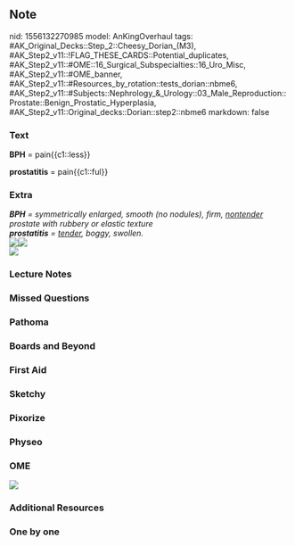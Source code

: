 ## Note
nid: 1556132270985
model: AnKingOverhaul
tags: #AK_Original_Decks::Step_2::Cheesy_Dorian_(M3), #AK_Step2_v11::!FLAG_THESE_CARDS::Potential_duplicates, #AK_Step2_v11::#OME::16_Surgical_Subspecialties::16_Uro_Misc, #AK_Step2_v11::#OME_banner, #AK_Step2_v11::#Resources_by_rotation::tests_dorian::nbme6, #AK_Step2_v11::#Subjects::Nephrology_&_Urology::03_Male_Reproduction::Prostate::Benign_Prostatic_Hyperplasia, #AK_Step2_v11::Original_decks::Dorian::step2::nbme6
markdown: false

### Text
<b>BPH</b> = pain{{c1::less}}
<div>
  <b>prostatitis</b> = pain{{c1::ful}}
</div>

### Extra
<div>
  <i><b>BPH</b> = symmetrically enlarged, smooth (no nodules),
  firm, <u>nontender</u> prostate with rubbery or elastic
  texture</i>
</div>
<div>
  <i><b>prostatitis</b> = <u>tender</u>, boggy, swollen.</i>
</div>
<div>
  <i><img src="paste-147179939299329.jpg"><img src=
  "paste-152432684302337.jpg"></i>
</div>
<div>
  <i><span style="font-style: normal;"><img src=
  "paste-152445569204225.jpg"></span></i>
</div>

### Lecture Notes


### Missed Questions


### Pathoma


### Boards and Beyond


### First Aid


### Sketchy


### Pixorize


### Physeo


### OME
<div class="ome-widget">
  <a href="https://onlinemeded.org?ref=anki"><img src=
  "_OME_AnkiFlashcards_General_4.png"></a>
</div>

### Additional Resources


### One by one

